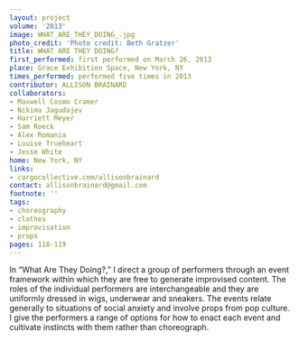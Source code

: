 ```yaml
---
layout: project
volume: '2013'
image: WHAT_ARE_THEY_DOING_.jpg
photo_credit: 'Photo credit: Beth Gratzer'
title: WHAT ARE THEY DOING?
first_performed: first performed on March 26, 2013
place: Grace Exhibition Space, New York, NY
times_performed: performed five times in 2013
contributor: ALLISON BRAINARD
collaborators:
- Maxwell Cosmo Cramer
- Nikima Jagudajev
- Harriett Meyer
- Sam Roeck
- Alex Romania
- Louise Trueheart
- Jesse White
home: New York, NY
links:
- cargocollective.com/allisonbrainard
contact: allisonbrainard@gmail.com
footnote: ''
tags:
- choreography
- clothes
- improvisation
- props
pages: 118-119
---
```


In “What Are They Doing?,” I direct a group of performers through an event framework within which they are free to generate improvised content. The roles of the individual performers are interchangeable and they are uniformly dressed in wigs, underwear and sneakers. The events relate generally to situations of social anxiety and involve props from pop culture. I give the performers a range of options for how to enact each event and cultivate instincts with them rather than choreograph.
